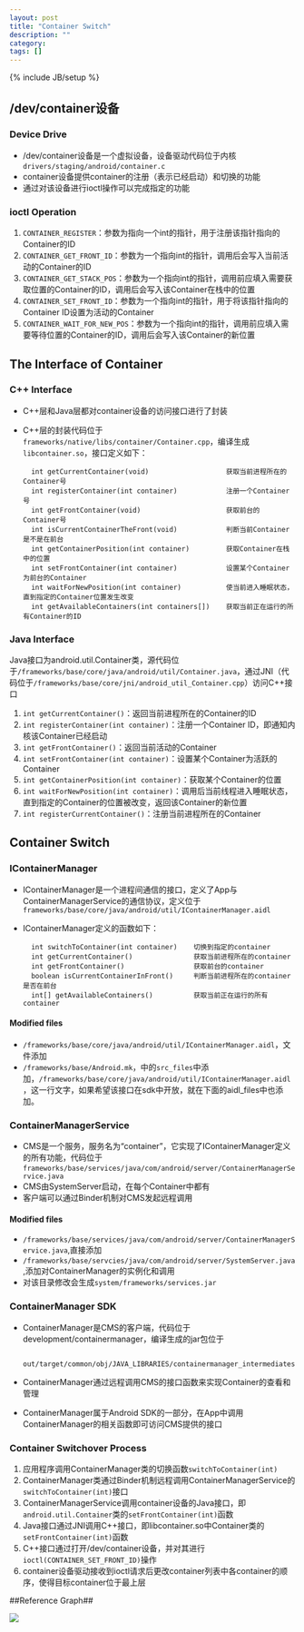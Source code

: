 ```yaml
---
layout: post
title: "Container Switch"
description: ""
category: 
tags: []
---
```

{% include JB/setup %}

## /dev/container设备 ##

### Device Drive
- /dev/container设备是一个虚拟设备，设备驱动代码位于内核`drivers/staging/android/container.c`
- container设备提供container的注册（表示已经启动）和切换的功能
- 通过对该设备进行ioctl操作可以完成指定的功能

### ioctl Operation
1. `CONTAINER_REGISTER`：参数为指向一个int的指针，用于注册该指针指向的Container的ID
2. `CONTAINER_GET_FRONT_ID`：参数为一个指向int的指针，调用后会写入当前活动的Container的ID
3. `CONTAINER_GET_STACK_POS`：参数为一个指向int的指针，调用前应填入需要获取位置的Container的ID，调用后会写入该Container在栈中的位置
4. `CONTAINER_SET_FRONT_ID`：参数为一个指向int的指针，用于将该指针指向的Container ID设置为活动的Container
5. `CONTAINER_WAIT_FOR_NEW_POS`：参数为一个指向int的指针，调用前应填入需要等待位置的Container的ID，调用后会写入该Container的新位置


## The Interface of Container

### C++ Interface
- C++层和Java层都对container设备的访问接口进行了封装  
- C++层的封装代码位于`frameworks/native/libs/container/Container.cpp`，编译生成`libcontainer.so`，接口定义如下：
	
		int getCurrentContainer(void)					获取当前进程所在的Container号
    	int registerContainer(int container)			注册一个Container号
	    int getFrontContainer(void)						获取前台的Container号
	    int isCurrentContainerTheFront(void)			判断当前Container是不是在前台
	    int getContainerPosition(int container)			获取Container在栈中的位置
	    int setFrontContainer(int container)			设置某个Container为前台的Container
	    int waitForNewPosition(int container)			使当前进入睡眠状态，直到指定的Container位置发生改变
		int getAvailableContainers(int containers[])	获取当前正在运行的所有Container的ID

### Java Interface
Java接口为android.util.Container类，源代码位于`/frameworks/base/core/java/android/util/Container.java`，通过JNI（代码位于`/frameworks/base/core/jni/android_util_Container.cpp`）访问C++接口

1. `int getCurrentContainer()`：返回当前进程所在的Container的ID
2. `int registerContainer(int container)`：注册一个Container ID，即通知内核该Container已经启动
3. `int getFrontContainer()`：返回当前活动的Container
4. `int setFrontContainer(int container)`：设置某个Container为活跃的Container
5. `int getContainerPosition(int container)`：获取某个Container的位置
6. `int waitForNewPosition(int container)`：调用后当前线程进入睡眠状态，直到指定的Container的位置被改变，返回该Container的新位置
7. `int registerCurrentContainer()`：注册当前进程所在的Container


## Container Switch

### IContainerManager
- IContainerManager是一个进程间通信的接口，定义了App与ContainerManagerService的通信协议，定义位于`frameworks/base/core/java/android/util/IContainerManager.aidl`
- IContainerManager定义的函数如下：
	
		int switchToContainer(int container)	切换到指定的container
    	int getCurrentContainer()				获取当前进程所在的container
    	int getFrontContainer()					获取前台的container
    	boolean isCurrentContainerInFront()		判断当前进程所在的container是否在前台
    	int[] getAvailableContainers()			获取当前正在运行的所有container

#### Modified files
- `/frameworks/base/core/java/android/util/IContainerManager.aidl`，文件添加
- `/frameworks/base/Android.mk`，中的`src_files`中添加，`/frameworks/base/core/java/android/util/IContainerManager.aidl`，这一行文字，如果希望该接口在sdk中开放，就在下面的aidl_files中也添加。

### ContainerManagerService
- CMS是一个服务，服务名为“container”，它实现了IContainerManager定义的所有功能，代码位于`frameworks/base/services/java/com/android/server/ContainerManagerService.java`
- CMS由SystemServer启动，在每个Container中都有
- 客户端可以通过Binder机制对CMS发起远程调用

#### Modified files
- `/frameworks/base/services/java/com/android/server/ContainerManagerService.java`,直接添加
- `/frameworks/base/servcies/java/com/android/server/SystemServer.java`,添加对ContainerManager的实例化和调用
- 对该目录修改会生成`system/frameworks/services.jar`

### ContainerManager SDK
- ContainerManager是CMS的客户端，代码位于development/containermanager，编译生成的jar包位于
		
		out/target/common/obj/JAVA_LIBRARIES/containermanager_intermediates/classes.jar
- ContainerManager通过远程调用CMS的接口函数来实现Container的查看和管理
- ContainerManager属于Android SDK的一部分，在App中调用ContainerManager的相关函数即可访问CMS提供的接口

### Container Switchover Process
1. 应用程序调用ContainerManager类的切换函数`switchToContainer(int)`
2. ContainerManager类通过Binder机制远程调用ContainerManagerService的`switchToContainer(int)`接口
3. ContainerManagerService调用container设备的Java接口，即`android.util.Container`类的`setFrontContainer(int)`函数
4. Java接口通过JNI调用C++接口，即libcontainer.so中Container类的`setFrontContainer(int)`函数
5. C++接口通过打开/dev/container设备，并对其进行`ioctl(CONTAINER_SET_FRONT_ID)`操作
6. container设备驱动接收到ioctl请求后更改container列表中各container的顺序，使得目标container位于最上层


##Reference Graph##

![](https://github.com/condroid/condroid.github.com/blob/master/imgs/20140818container1.png?raw=true)  